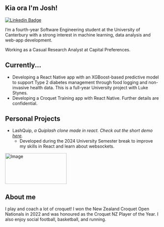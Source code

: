 ## Kia ora I'm Josh!
[![Linkedin Badge](https://img.shields.io/badge/-LinkedIn-0e76a8?style=flat-square&logo=Linkedin&logoColor=white)](https://www.linkedin.com/in/joshua-winter-274ab631a/)

I’m a fourth-year Software Engineering student at the University of Canterbury with a strong interest in machine learning, data analysis and web-app development. 

Working as a Casual Research Analyst at Capital Preferences.

## Currently...
- Developing a React Native app with an XGBoost-based predictive model to support Type 2 diabetes management through food logging and non-invasive health data. This is a full-year University project with Luke Stynes.
- Developing a Croquet Training app with React Native. Further details are confidential.

## Personal Projects
- LashQuip, _a Quiplash clone made in react. Check out the short demo [here](https://www.youtube.com/watch?v=RSoTgw9L7rw)._
  - Developed during the 2024 University Semester break to improve my skills in React and learn about websockets.
<img width="200" height="100" alt="Image" src="https://github.com/user-attachments/assets/bcf48690-5a3b-4714-8dd8-58d08b081433" />

## About me
I play and coach a lot of croquet! I won the New Zealand Croquet Open Nationals in 2022 and was honoured as the Croquet NZ Player of the Year. I also enjoy social football, basketball, and running.
